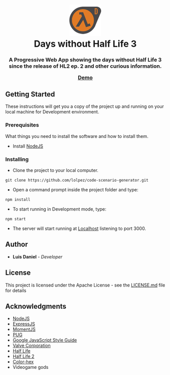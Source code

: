<h1 align="center">
    <a href="https://days-without-half-life-3.herokuapp.com"/>
        <img src="https://raw.githubusercontent.com/lolpez/days-without-Half-Life-3/master/public/img/dwhl3-logo.png" alt="Days without Half Life 3" height=100 />
    </a>
    <br>Days without Half Life 3
</h1>
<h3 align="center">
A Progressive Web App showing the days without Half Life 3 since the release of HL2 ep. 2 and other curious information.
    
<a href="https://days-without-half-life-3.herokuapp.com"/>Demo</a>

## Getting Started
These instructions will get you a copy of the project up and running on your local machine for Development environment.

### Prerequisites
What things you need to install the software and how to install them.

* Install [NodeJS](https://nodejs.org)

### Installing
* Clone the project to your local computer.
```
git clone https://github.com/lolpez/code-scenario-generator.git
```
* Open a command prompt inside the project folder and type:
```
npm install
```
* To start running in Development mode, type:
```
npm start
```
* The server will start running at [Localhost](http://localhost:3000) listening to port 3000.

## Author
* **Luis Daniel** - *Developer*

## License
This project is licensed under the Apache License - see the [LICENSE.md](LICENSE) file for details

## Acknowledgments

* [NodeJS](https://nodejs.org/en/)
* [ExpressJS](https://expressjs.com/)
* [MomentJS](https://momentjs.com/)
* [PUG](https://pugjs.org)
* [Google JavaScript Style Guide](https://google.github.io/styleguide/jsguide.html)
* [Valve Corporation](https://www.valvesoftware.com/en/)
* [Half Life](https://store.steampowered.com/app/70/HalfLife/)
* [Half Life 2](https://store.steampowered.com/app/220/HalfLife_2/)
* [Color-hex](https://www.color-hex.com/color-palette/22432)
* Videogame gods
